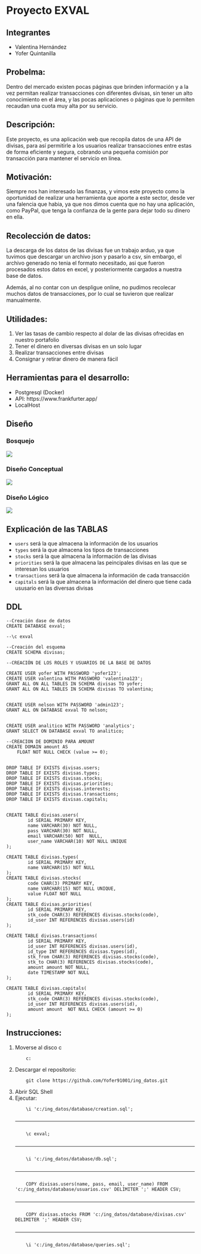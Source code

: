 # Proyecto EXVAL

## Integrantes
<ul>
<li>Valentina Hernández </li>
<li>Yofer Quintanilla </li>
</ul>

## Probelma:

Dentro del mercado existen pocas páginas que brinden información y a la vez permitan realizar transacciones con diferentes divisas, sin tener un alto conocimiento en el área, y las pocas aplicaciones o páginas que lo permiten recaudan una cuota muy alta por su servicio.

## Descripción:

Este proyecto, es una aplicación web que recopila datos de una API de divisas, para así permitirle a los usuarios realizar transacciones entre estas de forma eficiente y segura, cobrando una pequeña comisión por transacción para mantener el servicio en línea.

## Motivación:

Siempre nos han interesado las finanzas, y vimos este proyecto como la oportunidad de realizar una herramienta que aporte a este sector, desde ver una falencia que habia, ya que nos dimos cuenta que no hay una aplicación, como PayPal, que tenga la confianza de la gente para dejar todo su dinero en ella.

## Recolección de datos:

La descarga de los datos de las divisas fue un trabajo arduo, ya que tuvimos que descargar un archivo json y pasarlo a csv, sin embargo, el archivo generado no tenia el formato necesitado, asi que fueron procesados estos datos en excel, y posteriormente cargados a nuestra base de datos.

Además, al no contar con un despligue online, no pudimos recolecar muchos datos de transacciones, por lo cual se tuvieron que realizar manualmente.


## Utilidades:
 <ol>
	<li>Ver las tasas de cambio respecto al dolar de las divisas ofrecidas en nuestro portafolio</li>
	<li>Tener el dinero en diversas divisas en un solo lugar</li>
	<li>Realizar transacciones entre divisas</li>
	<li>Consignar y retirar dinero de manera fácil</li> 
</ol>

## Herramientas para el desarrollo:

<ul>
	<li>Postgresql (Docker)</li>
	<li>API: https://www.frankfurter.app/</li>
	<li>LocalHost</li>
</ul>


## Diseño

### Bosquejo

<img src = "./esquema.jpg">

### Diseño Conceptual

<img src = "./image(2).png">

### Diseño Lógico

<img src = "./diagrama_relacional.png">

## Explicación de las TABLAS
<ul>
	<li> <code>users</code> será la que almacena la información de los usuarios</li>
	<li> <code>types</code> será la que almacena los tipos de transacciones</li>
	<li> <code>stocks</code> será la que almacena la información de las divisas</li>
	<li> <code>priorities</code> será la que almacena las peincipales divisas en las que se interesan los usuarios</li>
	<li> <code>transactions</code> será la que almacena la información de cada transacción</li>
	<li> <code>capitals</code> será la que almacena la información del dinero que tiene cada ususario en las diversas divisas</li>
	
</ul>

## DDL
~~~
--Creación dase de datos
CREATE DATABASE exval;

--\c exval

--Creación del esquema
CREATE SCHEMA divisas;

--CREACIÓN DE LOS ROLES Y USUARIOS DE LA BASE DE DATOS

CREATE USER yofer WITH PASSWORD 'yofer123';
CREATE USER valentina WITH PASSWORD 'valentina123';
GRANT ALL ON ALL TABLES IN SCHEMA divisas TO yofer;
GRANT ALL ON ALL TABLES IN SCHEMA divisas TO valentina;


CREATE USER nelson WITH PASSWORD 'admin123';
GRANT ALL ON DATABASE exval TO nelson;


CREATE USER analitico WITH PASSWORD 'analytics';
GRANT SELECT ON DATABASE exval TO analitico;

--CREACION DE DOMINIO PARA AMOUNT
CREATE DOMAIN amount AS
	FLOAT NOT NULL CHECK (value >= 0);

 
DROP TABLE IF EXISTS divisas.users;
DROP TABLE IF EXISTS divisas.types;
DROP TABLE IF EXISTS divisas.stocks;
DROP TABLE IF EXISTS divisas.priorities;
DROP TABLE IF EXISTS divisas.interests;
DROP TABLE IF EXISTS divisas.transactions;
DROP TABLE IF EXISTS divisas.capitals;


CREATE TABLE divisas.users(
        id SERIAL PRIMARY KEY,
        name VARCHAR(30) NOT NULL,
        pass VARCHAR(30) NOT NULL,
        email VARCHAR(50) NOT  NULL,
        user_name VARCHAR(10) NOT NULL UNIQUE
);

CREATE TABLE divisas.types(
        id SERIAL PRIMARY KEY,
        name VARCHAR(15) NOT NULL
);
CREATE TABLE divisas.stocks(
        code CHAR(3) PRIMARY KEY,
        name VARCHAR(15) NOT NULL UNIQUE,
        value FLOAT NOT NULL
);
CREATE TABLE divisas.priorities(
        id SERIAL PRIMARY KEY,
        stk_code CHAR(3) REFERENCES divisas.stocks(code),
        id_user INT REFERENCES divisas.users(id)
);

CREATE TABLE divisas.transactions(
        id SERIAL PRIMARY KEY,
        id_user INT REFERENCES divisas.users(id),
        id_type INT REFERENCES divisas.types(id),
        stk_from CHAR(3) REFERENCES divisas.stocks(code),
        stk_to CHAR(3) REFERENCES divisas.stocks(code),
        amount amount NOT NULL,
        date TIMESTAMP NOT NULL
);

CREATE TABLE divisas.capitals(
        id SERIAL PRIMARY KEY,
        stk_code CHAR(3) REFERENCES divisas.stocks(code),
        id_user INT REFERENCES divisas.users(id),
        amount amount  NOT NULL CHECK (amount >= 0)
);

~~~


## Instrucciones:
<ol>
	<li> Moverse al disco c </li>
	<code>
	c:
	</code>
	<li> Descargar el repositorio: </li>
	<code>
	git clone https://github.com/Yofer91001/ing_datos.git
	</code>
	<li> Abrir SQL Shell </li>
	<li> Ejecutar: </li>
	<code>
	\i 'c:/ing_datos/database/creation.sql';
	<hr>
	\c exval;
	<hr>
	\i 'c:/ing_datos/database/db.sql';
	<hr>
	COPY divisas.users(name, pass, email, user_name) FROM 'c:/ing_datos/database/usuarios.csv' DELIMITER ';' HEADER CSV;
	<hr>
	COPY divisas.stocks FROM 'c:/ing_datos/database/divisas.csv' DELIMITER ';' HEADER CSV;
	<hr>
	\i 'c:/ing_datos/database/queries.sql';
	</code>
</ol>

